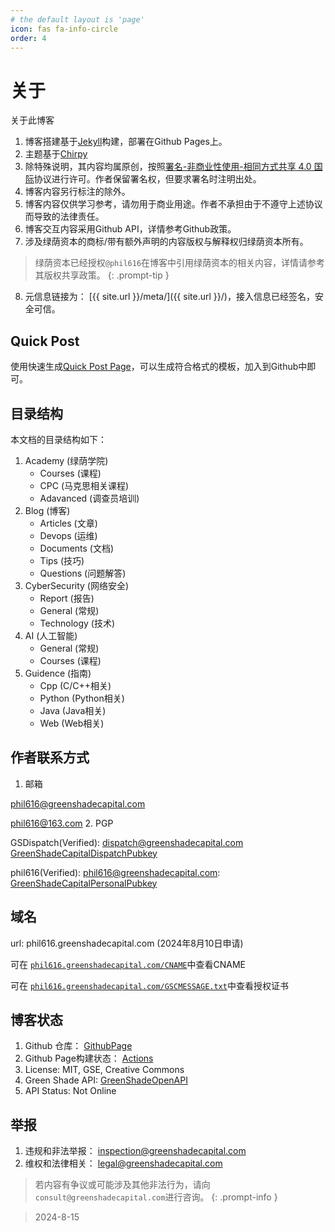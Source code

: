 ```yaml
---
# the default layout is 'page'
icon: fas fa-info-circle
order: 4
---
```


# 关于

关于此博客 


1. 博客搭建基于[Jekyll](https://jekyllrb.com/)构建，部署在Github Pages上。
2. 主题基于[Chirpy](https://github.com/cotes2020/jekyll-theme-chirpy)
3. 除特殊说明，其内容均属原创，按照[署名-非商业性使用-相同方式共享 4.0 国际](https://creativecommons.org/licenses/by-nc-sa/4.0/)协议进行许可。作者保留署名权，但要求署名时注明出处。
4. 博客内容另行标注的除外。
5. 博客内容仅供学习参考，请勿用于商业用途。作者不承担由于不遵守上述协议而导致的法律责任。
6. 博客交互内容采用Github API，详情参考Github政策。
7. 涉及绿荫资本的商标/带有额外声明的内容版权与解释权归绿荫资本所有。

> 绿荫资本已经授权`@phil616`在博客中引用绿荫资本的相关内容，详情请参考其版权共享政策。
{: .prompt-tip }

8. 元信息链接为： [{{ site.url }}/meta/]({{ site.url }}/)，接入信息已经签名，安全可信。

## Quick Post

使用快速生成[Quick Post Page](https://phil616.github.io/assets/qp.html)，可以生成符合格式的模板，加入到Github中即可。

## 目录结构
本文档的目录结构如下：
1. Academy (绿荫学院)
   * Courses (课程)
   * CPC (马克思相关课程)
   * Adavanced (调查员培训)
2. Blog (博客)
   * Articles (文章)
   * Devops (运维)
   * Documents (文档)
   * Tips (技巧)
   * Questions (问题解答)
3. CyberSecurity (网络安全)
   * Report (报告)
   * General (常规)
   * Technology (技术)
4. AI (人工智能)
   * General (常规)
   * Courses (课程)
5. Guidence (指南)
   * Cpp (C/C++相关)
   * Python (Python相关)
   * Java (Java相关)
   * Web (Web相关)



## 作者联系方式
1. 邮箱

phil616@greenshadecapital.com
   
phil616@163.com
2. PGP

GSDispatch(Verified): dispatch@greenshadecapital.com [GreenShadeCapitalDispatchPubkey](https://keyserver.ubuntu.com/pks/lookup?search=4B45D9EB932D8D130778DD89CA557C41FE3EA9DF&fingerprint=on&op=index)

phil616(Verified): phil616@greenshadecapital.com: [GreenShadeCapitalPersonalPubkey](https://keyserver.ubuntu.com/pks/lookup?search=C508897F9A12BFFF2E5D6AF65F0BEAEF7AB20C87&fingerprint=on&op=index)

## 域名
url: phil616.greenshadecapital.com (2024年8月10日申请)

可在 [`phil616.greenshadecapital.com/CNAME`](https://phil616.greenshadecapital.com/CNAME)中查看CNAME

可在 [`phil616.greenshadecapital.com/GSCMESSAGE.txt`](https://phil616.greenshadecapital.com/GSCMESSAGE.txt)中查看授权证书

## 博客状态

1. Github 仓库： [GithubPage](https://github.com/phil616/phil616.github.io)
2. Github Page构建状态： [Actions](https://github.com/phil616/phil616.github.io/actions/)
3. License: MIT, GSE, Creative Commons
4. Green Shade API: [GreenShadeOpenAPI](https://api.greenshadecapital.com)
5. API Status: Not Online

## 举报

1. 违规和非法举报： inspection@greenshadecapital.com
2. 维权和法律相关： legal@greenshadecapital.com

> 若内容有争议或可能涉及其他非法行为，请向`consult@greenshadecapital.com`进行咨询。
{: .prompt-info }


> 2024-8-15